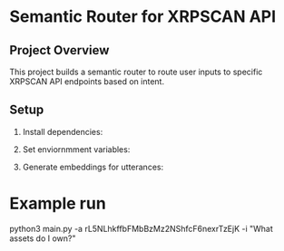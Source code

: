 # Semantic Router for XRPSCAN API

## Project Overview

This project builds a semantic router to route user inputs to specific XRPSCAN API endpoints based on intent.

## Setup

1. Install dependencies:

2. Set enviornmment variables:

3. Generate embeddings for utterances:

# Example run

python3 main.py -a rL5NLhkffbFMbBzMz2NShfcF6nexrTzEjK -i "What assets do I own?"
